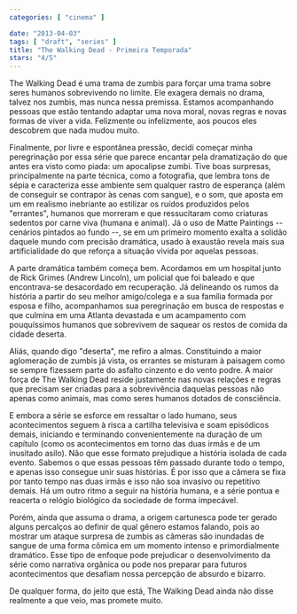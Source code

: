 ```yaml
---
categories: [ "cinema" ]

date: "2013-04-03"
tags: [ "draft", "series" ]
title: "The Walking Dead - Primeira Temporada"
stars: "4/5"
---
```

The Walking Dead é uma trama de zumbis para forçar uma trama sobre seres humanos sobrevivendo no limite. Ele exagera demais no drama, talvez nos zumbis, mas nunca nessa premissa. Estamos acompanhando pessoas que estão tentando adaptar uma nova moral, novas regras e novas formas de viver a vida. Felizmente ou infelizmente, aos poucos eles descobrem que nada mudou muito.

Finalmente, por livre e espontânea pressão, decidi começar minha peregrinação por essa série que parece encantar pela dramatização do que antes era visto como piada: um apocalipse zumbi. Tive boas surpresas, principalmente na parte técnica, como a fotografia, que lembra tons de sépia e caracteriza esse ambiente sem qualquer rastro de esperança (além de conseguir se contrapor às cenas com sangue), e o som, que aposta em um em realismo inebriante ao estilizar os ruídos produzidos pelos "errantes", humanos que morreram e que ressucitaram como criaturas sedentos por carne viva (humana e animal). Já o uso de Matte Paintings -- cenários pintados ao fundo --, se em um primeiro momento exalta a solidão daquele mundo com precisão dramática, usado à exaustão revela mais sua artificialidade do que reforça a situação vivida por aquelas pessoas.

A parte dramática também começa bem. Acordamos em um hospital junto de Rick Grimes (Andrew Lincoln), um policial que foi baleado e que encontrava-se desacordado em recuperação. Já delineando os rumos da história a partir do seu melhor amigo/colega e a sua família formada por esposa e filho, acompanhamos sua peregrinação em busca de respostas e que culmina em uma Atlanta devastada e um acampamento com pouquíssimos humanos que sobrevivem de saquear os restos de comida da cidade deserta.

Aliás, quando digo "deserta", me refiro a almas. Constituindo a maior aglomeração de zumbis já vista, os errantes se misturam à paisagem como se sempre fizessem parte do asfalto cinzento e do vento podre. A maior força de The Walking Dead reside justamente nas novas relações e regras que precisam ser criadas para a sobrevivência daquelas pessoas não apenas como animais, mas como seres humanos dotados de consciência.

E embora a série se esforce em ressaltar o lado humano, seus acontecimentos seguem à risca a cartilha televisiva e soam episódicos demais, iniciando e terminando convenientemente na duração de um capítulo (como os acontecimentos em torno das duas irmãs e de um inusitado asilo). Não que esse formato prejudique a história isolada de cada evento. Sabemos o que essas pessoas têm passado durante todo o tempo, e apenas isso consegue unir suas histórias. É por isso que a câmera se fixa por tanto tempo nas duas irmãs e isso não soa invasivo ou repetitivo demais. Há um outro ritmo a seguir na história humana, e a série pontua e reacerta o relógio biológico da sociedade de forma impecável.

Porém, ainda que assuma o drama, a origem cartunesca pode ter gerado alguns percalços ao definir de qual gênero estamos falando, pois ao mostrar um ataque surpresa de zumbis as câmeras são inundadas de sangue de uma forma cômica em um momento intenso e primordialmente dramático. Esse tipo de enfoque pode prejudicar o desenvolvimento da série como narrativa orgânica ou pode nos preparar para futuros acontecimentos que desafiam nossa percepção de absurdo e bizarro.

De qualquer forma, do jeito que está, The Walking Dead ainda não disse realmente a que veio, mas promete muito.
